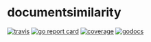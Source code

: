 # documentsimilarity

[![travis](https://travis-ci.org/schollz/documentsimilarity.svg?branch=master)](https://travis-ci.org/schollz/documentsimilarity) 
[![go report card](https://goreportcard.com/badge/github.com/schollz/documentsimilarity)](https://goreportcard.com/report/github.com/schollz/documentsimilarity) 
[![coverage](https://img.shields.io/badge/coverage-98%25-brightgreen.svg)](https://gocover.io/github.com/schollz/documentsimilarity)
[![godocs](https://godoc.org/github.com/schollz/documentsimilarity?status.svg)](https://godoc.org/github.com/schollz/documentsimilarity) 